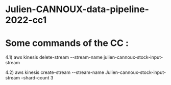 # Julien-CANNOUX-data-pipeline-2022-cc1

# Some commands of the CC :

4.1)
aws kinesis delete-stream --stream-name julien-cannoux-stock-input-stream

4.2)
aws kinesis create-stream --stream-name Julien-cannoux-stock-input-stream –shard-count 3

